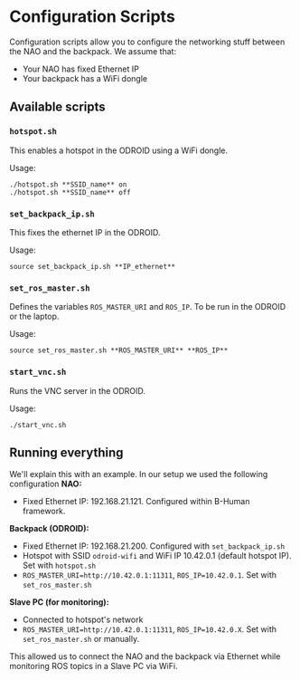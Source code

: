 # Configuration Scripts

Configuration scripts allow you to configure the networking stuff between the NAO and the backpack. We assume that:

- Your NAO has fixed Ethernet IP
- Your backpack has a WiFi dongle

## Available scripts
### `hotspot.sh`
This enables a hotspot in the ODROID using a WiFi dongle.

Usage:

    ./hotspot.sh **SSID_name** on
    ./hotspot.sh **SSID_name** off


### `set_backpack_ip.sh`
This fixes the ethernet IP in the ODROID.

Usage:

    source set_backpack_ip.sh **IP_ethernet**


### `set_ros_master.sh`
Defines the variables `ROS_MASTER_URI` and `ROS_IP`. To be run in the ODROID or the laptop.

Usage:

    source set_ros_master.sh **ROS_MASTER_URI** **ROS_IP**


### `start_vnc.sh`
Runs the VNC server in the ODROID.

Usage:

    ./start_vnc.sh

## Running everything
We'll explain this with an example. In our setup we used the following configuration
**NAO:**
* Fixed Ethernet IP: 192.168.21.121. Configured within B-Human framework.

**Backpack (ODROID):**
* Fixed Ethernet IP: 192.168.21.200. Configured with `set_backpack_ip.sh`
* Hotspot with SSID `odroid-wifi` and WiFi IP 10.42.0.1 (default hotspot IP). Set with `hotspot.sh`
* `ROS_MASTER_URI=http://10.42.0.1:11311`, `ROS_IP=10.42.0.1`. Set with `set_ros_master.sh`

**Slave PC (for monitoring):**
* Connected to hotspot's network
* `ROS_MASTER_URI=http://10.42.0.1:11311`, `ROS_IP=10.42.0.X`. Set with `set_ros_master.sh` or manually.

This allowed us to connect the NAO and the backpack via Ethernet while monitoring ROS topics in a Slave PC via WiFi.
